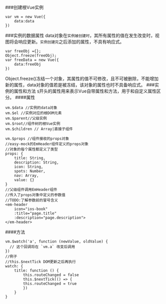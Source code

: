 ###创建根Vue实例
```
var vm = new Vue({
    data:data
})
```
###实例的数据属性
data对象在`实例被创建时`，其所有属性的值在发生改变时，视图将会响应更新。`实例创建完`之后添加的属性，不具有响应式。
```
var freeObj ={};
Object.freeze(freeObj);
var freeData = new Vue({
    data:freeObj
})
```
Object.freeze()冻结一个对象，其属性的值不可修改，且不可被删除，不能增加新的属性，data对象的值若是被冻结，该对象的属性也时不具备响应式。
###实例的属性和方法
`$`开头的属性用来表示Vue自带属性和方法，用于和自定义属性区分。
####属性
```
vm.$data //实例的data对象
vm.$el //实例对应的根DOM元素
vm.$parent//父级实例
vm.$root//组件树的根Vue实例
vm.$children // Array|直接子组件
```
```
vm.$props //组件接收的props对象
//easy-mock的EmHeader组件定义的props对象
//对象的每个属性都定义了类型
props: {
    title: String,
    description: String,
    icon: String,
    spots: Number,
    nav: Array,
    value: {}
}
//父级组件调用EmHeader组件
//传入了props对象中定义的参数值
//TODO:了解参数前的冒号含义
<em-header
    icon="ios-book"
    :title="page.title"
    :description="page.description">
</em-header>
```
####方法
```
vm.$watch('a', function (newValue, oldValue) {
  // 这个回调将在 `vm.a` 改变后调用
})
//例子
//this.$nextTick DOM更新之后再执行
watch: {
    title: function () {
        this.routeChanged = false
        this.$nextTick(() => {
        this.routeChanged = true
        })
    }
}
```

